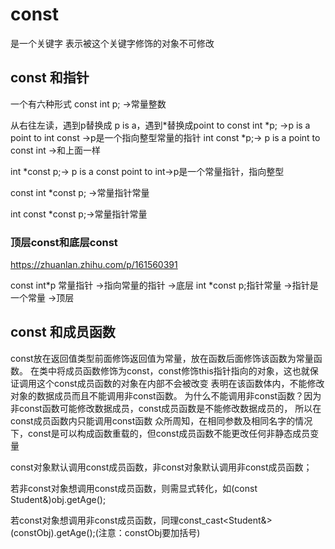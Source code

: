 # const
是一个关键字
表示被这个关键字修饰的对象不可修改

## const 和指针
一个有六种形式
const int p; ->常量整数

从右往左读，遇到p替换成 p is a，遇到*替换成point to 
const int *p;  ->p is a point to int const ->p是一个指向整型常量的指针
int const *p;-> p is a point to const int ->和上面一样

int *const p;-> p is a const point to int->p是一个常量指针，指向整型

const int *const p; ->常量指针常量

int const *const p;->常量指针常量


### 顶层const和底层const
https://zhuanlan.zhihu.com/p/161560391

const int*p 常量指针 ->指向常量的指针 ->底层
int *const p;指针常量 ->指针是一个常量 ->顶层

## const 和成员函数

const放在返回值类型前面修饰返回值为常量，放在函数后面修饰该函数为常量函数。
在类中将成员函数修饰为const，const修饰this指针指向的对象，这也就保证调用这个const成员函数的对象在内部不会被改变
表明在该函数体内，不能修改对象的数据成员而且不能调用非const函数。
为什么不能调用非const函数？因为非const函数可能修改数据成员，const成员函数是不能修改数据成员的，
所以在const成员函数内只能调用const函数
众所周知，在相同参数及相同名字的情况下，const是可以构成函数重载的，但const成员函数不能更改任何非静态成员变量

const对象默认调用const成员函数，非const对象默认调用非const成员函数；

若非const对象想调用const成员函数，则需显式转化，如(const Student&)obj.getAge();

若const对象想调用非const成员函数，同理const_cast<Student&>(constObj).getAge();(注意：constObj要加括号)